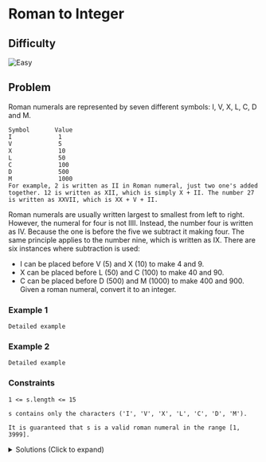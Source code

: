# Roman to Integer

## Difficulty

![Easy](https://img.shields.io/badge/easy-5cb85c?style=for-the-badge&logoColor=white)

## Problem

Roman numerals are represented by seven different symbols: I, V, X, L, C, D and M.

```
Symbol       Value
I             1
V             5
X             10
L             50
C             100
D             500
M             1000
For example, 2 is written as II in Roman numeral, just two one's added together. 12 is written as XII, which is simply X + II. The number 27 is written as XXVII, which is XX + V + II.
```

Roman numerals are usually written largest to smallest from left to right. However, the numeral for four is not IIII. Instead, the number four is written as IV. Because the one is before the five we subtract it making four. The same principle applies to the number nine, which is written as IX. There are six instances where subtraction is used:

- I can be placed before V (5) and X (10) to make 4 and 9.
- X can be placed before L (50) and C (100) to make 40 and 90.
- C can be placed before D (500) and M (1000) to make 400 and 900.
  Given a roman numeral, convert it to an integer.

### Example 1

```
Detailed example
```

### Example 2

```
Detailed example
```

### Constraints

`1 <= s.length <= 15`

`s contains only the characters ('I', 'V', 'X', 'L', 'C', 'D', 'M').`

`It is guaranteed that s is a valid roman numeral in the range [1, 3999].`

<details>
  <summary>Solutions (Click to expand)</summary>

### Explanation

#### Reverse Traversal

With Roman numerals characters are sorted from greatest value to smallest value with the exception of `IV`, `IX`, `XL`, `XC`, `CD`, `CM`. In these cases we subtract the value of the right character from the left character. If we do a reverse traversal we can peek at the next character. If the next character is greater or equal to the current character then we can count the current character as its full value. If the next character is smaller then the current then would subtract the value of the next value from the current value and count the two characters as one number.

```
sum = 0

M C M X C I V  // character preceding `V` is of smaller smaller value. Add V - I to the sum
      ^ ^

sum = 94

M C M X C I V  // character preceding `C` is of smaller smaller value. Add C - X to the sum
      ^ ^

sum = 994

M C M X C I V  // character preceding `M` is of smaller smaller value. Add M - C to the sum
  ^ ^

sum = 1994

M C M X C I V
^
```

- [JavaScript](./roman-to-integer.js)
- [TypeScript](./roman-to-integer.ts)
- [Java](./roman-to-integer.java)
- [Go](./roman-to-integer.go)

</details>
